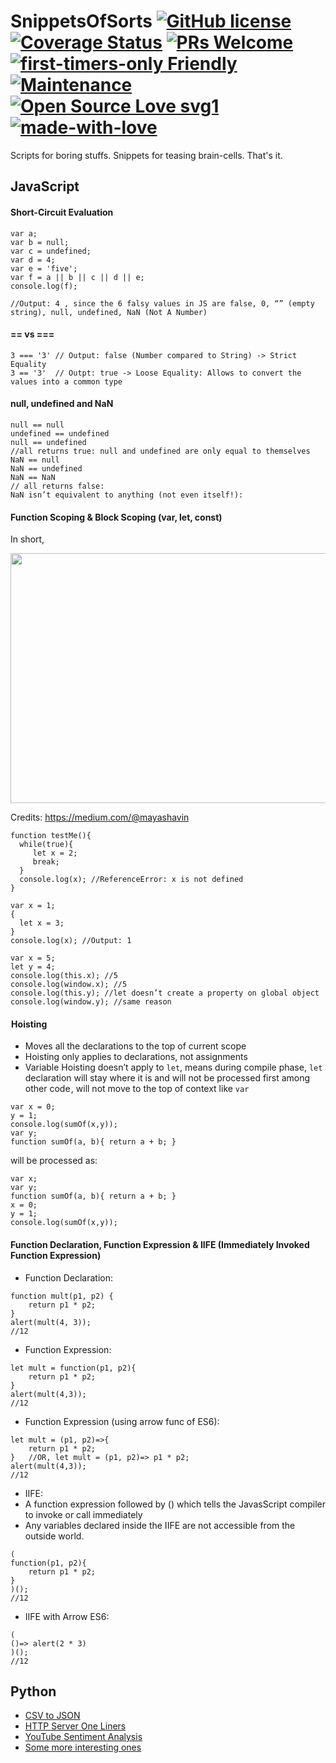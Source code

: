 # SnippetsOfSorts [![GitHub license](https://img.shields.io/badge/license-GLWTPL-blue.svg)](https://github.com/me-shaon/GLWTPL/blob/master/NSFW_LICENSE) [![Coverage Status](https://img.shields.io/badge/coverage-100%25-yellow.svg)]() [![PRs Welcome](https://img.shields.io/badge/PRs-welcome-brightgreen.svg)]() [![first-timers-only Friendly](https://img.shields.io/badge/first--timers--only-friendly-blue.svg)](http://www.firsttimersonly.com/) [![Maintenance](https://img.shields.io/badge/Maintained%3F-yes-green.svg)](https://github.com/SaadAAkash/Compiler-Linux-GIT-AWS-Essentials/graphs/commit-activity) [![Open Source Love svg1](https://badges.frapsoft.com/os/v1/open-source.svg?v=103)](https://github.com/ellerbrock/open-source-badges/) [![made-with-love](https://img.shields.io/badge/Made%20with-Love-1f425f.svg)](https://saadaakash.bitbucket.io/)
Scripts for boring stuffs. Snippets for teasing brain-cells. That's it.

## JavaScript

#### Short-Circuit Evaluation 

 
  ```
  var a;
  var b = null;
  var c = undefined;
  var d = 4;
  var e = 'five';
  var f = a || b || c || d || e;
  console.log(f);

  //Output: 4 , since the 6 falsy values in JS are false, 0, “” (empty string), null, undefined, NaN (Not A Number)
  ```

#### == vs ===

  ```
  3 === '3' // Output: false (Number compared to String) -> Strict Equality
  3 == '3'  // Outpt: true -> Loose Equality: Allows to convert the values into a common type
  ```

#### null, undefined and NaN

  ```
  null == null
  undefined == undefined
  null == undefined
  //all returns true: null and undefined are only equal to themselves
  NaN == null
  NaN == undefined
  NaN == NaN
  // all returns false: 
  NaN isn’t equivalent to anything (not even itself!):
  ```

#### Function Scoping & Block Scoping (var, let, const)

In short,

<img src="https://cdn-images-1.medium.com/max/1600/1*SntGwD7Wfd2v0S7aPybdzg.png" data-canonical-src="https://cdn-images-1.medium.com/max/1600/1*SntGwD7Wfd2v0S7aPybdzg.png" width="800" height="400" />

Credits: https://medium.com/@mayashavin

 ```
 function testMe(){
   while(true){
      let x = 2;
      break;
   }
   console.log(x); //ReferenceError: x is not defined
}
 ```
 
 ```
 var x = 1;
 {
   let x = 3;
 }
 console.log(x); //Output: 1
 ```
 
 ```
 var x = 5;
 let y = 4;
 console.log(this.x); //5
 console.log(window.x); //5
 console.log(this.y); //let doesn’t create a property on global object
 console.log(window.y); //same reason
 ```
 
####  Hoisting

 * Moves all the declarations to the top of current scope 
 * Hoisting only applies to declarations, not assignments
 * Variable Hoisting doesn’t apply to ```let```, means during compile phase, ```let``` declaration will stay where it is and will not be processed first among other code , will not move to the top of context like ```var```

 ```
 var x = 0;
 y = 1;
 console.log(sumOf(x,y));
 var y;
 function sumOf(a, b){ return a + b; }
 ```
 will be processed as:
 ```
 var x;
 var y;
 function sumOf(a, b){ return a + b; }
 x = 0;
 y = 1;
 console.log(sumOf(x,y));
 ```
 
#### Function Declaration, Function Expression & IIFE (Immediately Invoked Function Expression)

 * Function Declaration:
 ```
 function mult(p1, p2) {
     return p1 * p2;
 }
 alert(mult(4, 3));
 //12
 ```

 * Function Expression:

 ```
 let mult = function(p1, p2){
     return p1 * p2;
 }
 alert(mult(4,3));
 //12
 ```
 
 * Function Expression (using arrow func of ES6):

 ```
 let mult = (p1, p2)=>{
     return p1 * p2;
 }   //OR, let mult = (p1, p2)=> p1 * p2;
 alert(mult(4,3));
 //12
 ```

 * IIFE:
  * A function expression followed by () which tells the JavasScript compiler to invoke or call immediately
  * Any variables declared inside the IIFE are not accessible from the outside world.
  
 ```
 (
 function(p1, p2){
     return p1 * p2;
 }
 )();
 //12
 ```
 
  * IIFE with Arrow ES6:
 
 ```
 (
 ()=> alert(2 * 3)
 )();
 //12
 ```
 
## Python

* [CSV to JSON](https://github.com/Interspeed/CSVtoJSONPy)
* [HTTP Server One Liners](https://gist.github.com/SaadAAkash/d8e9ef3fcdd5040d1ba8981bdf43bab3)
* [YouTube Sentiment Analysis](https://github.com/realpython/python-scripts/blob/master/scripts/31_youtube_sentiment.py)
* [Some more interesting ones](https://github.com/realpython/python-scripts/)

